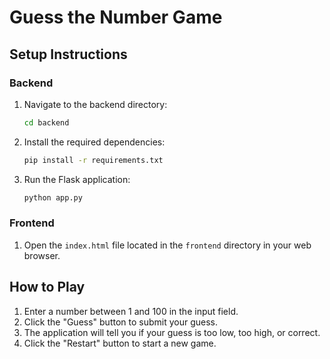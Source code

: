 # Guess the Number Game

## Setup Instructions

### Backend
1. Navigate to the backend directory:
    ```sh
    cd backend
    ```
2. Install the required dependencies:
    ```sh
    pip install -r requirements.txt
    ```
3. Run the Flask application:
    ```sh
    python app.py
    ```

### Frontend
1. Open the `index.html` file located in the `frontend` directory in your web browser.

## How to Play
1. Enter a number between 1 and 100 in the input field.
2. Click the "Guess" button to submit your guess.
3. The application will tell you if your guess is too low, too high, or correct.
4. Click the "Restart" button to start a new game.
